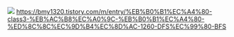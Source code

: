 ![](../../../../Pictures/images_hamfan524_post_696782ce-adbf-43b6-a72f-05757c8fca18_image.png)
https://bmy1320.tistory.com/m/entry/%EB%B0%B1%EC%A4%80-class3-%EB%AC%B8%EC%A0%9C-%EB%B0%B1%EC%A4%80-%ED%8C%8C%EC%9D%B4%EC%8D%AC-1260-DFS%EC%99%80-BFS